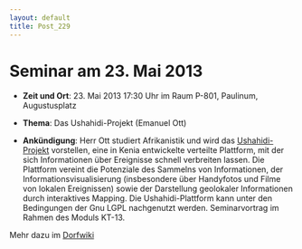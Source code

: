 ```yaml
---
layout: default
title: Post_229
---
```



# Seminar am 23. Mai 2013

<ul>
	<li><strong>Zeit und Ort</strong>: 23. Mai 2013 17:30 Uhr im Raum P-801, Paulinum, Augustusplatz</li>
</ul>
<ul>
	<li><strong>Thema</strong>: Das Ushahidi-Projekt (Emanuel Ott)</li>
</ul>
<ul>
	<li><strong>Ankündigung</strong>: Herr Ott studiert Afrikanistik und wird das <a href="http://www.ushahidi.com/">Ushahidi-Projekt</a> vorstellen, eine in Kenia entwickelte verteilte Plattform, mit der sich Informationen über Ereignisse schnell verbreiten lassen. Die Plattform vereint die Potenziale des Sammelns von Informationen, der Informationsvisualisierung (insbesondere über Handyfotos und Filme von lokalen Ereignissen) sowie der Darstellung geolokaler Informationen durch interaktives Mapping. Die Ushahidi-Plattform kann unter den Bedingungen der Gnu LGPL nachgenutzt werden. Seminarvortrag im Rahmen des Moduls KT-13.</li>
</ul>
Mehr dazu im <a href="http://www.dorfwiki.org/wiki.cgi?HansGertGraebe/SeminarWissen/2013-05-23">Dorfwiki</a>

